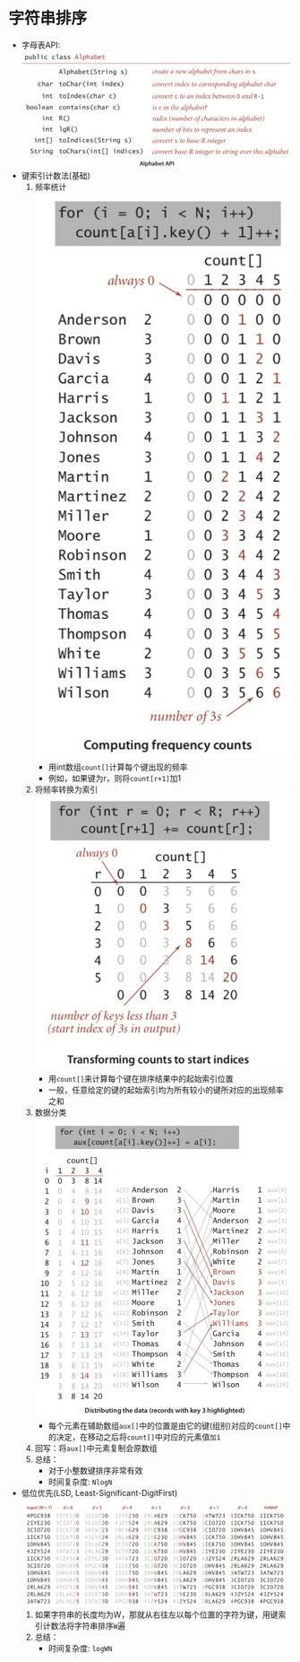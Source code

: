 # 字符串排序

- 字母表API:
    ![xx](https://github.com/erenming/LearnAlgs4/raw/master/notes/images/WX20190701-220316@2x.png)
- 键索引计数法(基础)
    1. 频率统计
        ![xx](https://github.com/erenming/LearnAlgs4/raw/master/notes/images/WX20190701-231001@2x.png)
        - 用int数组`count[]`计算每个键出现的频率
        - 例如，如果键为r，则将`count[r+1]`加1
    2. 将频率转换为索引
        ![xx](https://github.com/erenming/LearnAlgs4/raw/master/notes/images/WX20190701-222553@2x.png)
        - 用`count[]`来计算每个键在排序结果中的起始索引位置
        - 一般，任意给定的键的起始索引均为所有较小的键所对应的出现频率之和
    3. 数据分类
        ![xx](https://github.com/erenming/LearnAlgs4/raw/master/notes/images/WX20190701-222950@2x.png)
        - 每个元素在辅助数组`aux[]`中的位置是由它的键(组别)对应的`count[]`中的决定，在移动之后将`count[]`中对应的元素值`加1`
    4. 回写：将`aux[]`中元素复制会原数组
    5. 总结：
        - 对于小整数键排序非常有效
        - 时间复杂度: `NlogN`
- 低位优先(LSD, Least-Significant-DigitFirst)
    ![xx](https://github.com/erenming/LearnAlgs4/raw/master/notes/images/WX20190701-225711@2x.png)
    1. 如果字符串的长度均为W，那就从右往左以每个位置的字符为键，用键索引计数法将字符串排序`W`遍
    2. 总结：
        - 时间复杂度: `logWN`
